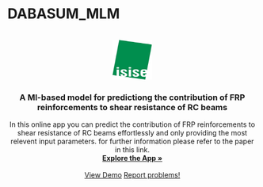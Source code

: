 # DABASUM_MLM

<!-- PROJECT LOGO -->
<br />
<div align="center">
  <a href="https://github.com/amirxdbx/DABASUM_MLM">
    <img src="ISISE.png" alt="Logo" width="80" height="80">
  </a>

  <h3 align="center">A Ml-based model for predictiong the contribution of FRP reinforcements to shear resistance of RC beams</h3>

  <p align="center">
    In this online app you can predict the contribution of FRP reinforcements to shear resistance of RC beams effortlessly and only providing the most relevent input parameters. 
    for further information please refer to the paper in this link. 
    <br />
    <a href="https://shear-frp-dabasum.streamlit.app/"><strong>Explore the App »</strong></a>
    <br />
    <br />
    <a href="[https://share.streamlit.io/amirxdbx/dabasum_mlm/main/deploy.py](https://shear-frp-dabasum.streamlit.app/)">View Demo</a>
    <a href="mailto:amir.xdbx@gmail.com">Report problems!</a>
  </p>
</div>
